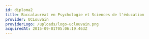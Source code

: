 ```yaml
---
id: diploma2
title: Baccalauréat en Psychologie et Sciences de l'éducation
provider: UCLouvain
providerLogo: /uploads/logo-uclouvain.png
acquiredAt: 2015-09-01T05:06:19.463Z
---
```

